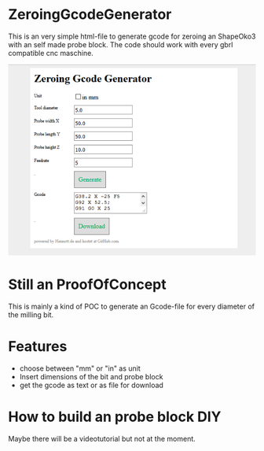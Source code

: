 # ZeroingGcodeGenerator

This is an very simple html-file to generate gcode for zeroing an ShapeOko3 with an self made probe block. The code should work with every gbrl compatible cnc maschine. 

![screenshot](https://github.com/hennott/ZeroingGcodeGenerator/blob/master/ZeroingGcodeGenerator.PNG "Screenshot of the app")

# Still an ProofOfConcept
This is mainly a kind of POC to generate an Gcode-file for every diameter of the milling bit.

# Features
- choose between "mm" or "in" as unit
- Insert dimensions of the bit and probe block
- get the gcode as text or as file for download

# How to build an probe block DIY
Maybe there will be a videotutorial but not at the moment.
